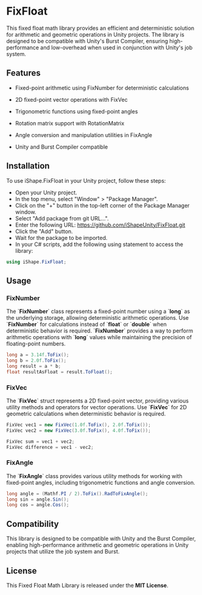 # FixFloat

This fixed float math library provides an efficient and deterministic solution for arithmetic and geometric operations in Unity projects. The library is designed to be compatible with Unity's Burst Compiler, ensuring high-performance and low-overhead when used in conjunction with Unity's job system.

## Features

- Fixed-point arithmetic using FixNumber for deterministic calculations

- 2D fixed-point vector operations with FixVec

- Trigonometric functions using fixed-point angles

- Rotation matrix support with RotationMatrix

- Angle conversion and manipulation utilities in FixAngle

- Unity and Burst Compiler compatible

## Installation

To use iShape.FixFloat in your Unity project, follow these steps:

- Open your Unity project.
- In the top menu, select "Window" > "Package Manager".
- Click on the "+" button in the top-left corner of the Package Manager window.
- Select "Add package from git URL...".
- Enter the following URL: https://github.com/iShapeUnity/FixFloat.git
- Click the "Add" button.
- Wait for the package to be imported.
- In your C# scripts, add the following using statement to access the library:

```csharp
using iShape.FixFloat;
```

## Usage

### FixNumber

The \`**FixNumber**\` class represents a fixed-point number using a \`**long**\` as the underlying storage, allowing deterministic arithmetic operations. Use \`**FixNumber**\` for calculations instead of \`**float**\` or \`**double**\` when deterministic behavior is required. \`**FixNumber**\` provides a way to perform arithmetic operations with \`**long**\` values while maintaining the precision of floating-point numbers.

```csharp
long a = 3.14f.ToFix();
long b = 2.0f.ToFix();
long result = a * b;
float resultAsFloat = result.ToFloat();
```

### FixVec

The \`**FixVec**\` struct represents a 2D fixed-point vector, providing various utility methods and operators for vector operations. Use \`**FixVec**\` for 2D geometric calculations when deterministic behavior is required.

```csharp
FixVec vec1 = new FixVec(1.0f.ToFix(), 2.0f.ToFix());
FixVec vec2 = new FixVec(3.0f.ToFix(), 4.0f.ToFix());

FixVec sum = vec1 + vec2;
FixVec difference = vec1 - vec2;
```

### FixAngle
The \`**FixAngle**\` class provides various utility methods for working with fixed-point angles, including trigonometric functions and angle conversion.


```csharp
long angle = (Mathf.PI / 2).ToFix().RadToFixAngle();
long sin = angle.Sin();
long cos = angle.Cos();
```

## Compatibility

This library is designed to be compatible with Unity and the Burst Compiler, enabling high-performance arithmetic and geometric operations in Unity projects that utilize the job system and Burst.

## License

This Fixed Float Math Library is released under the **MIT License**.


